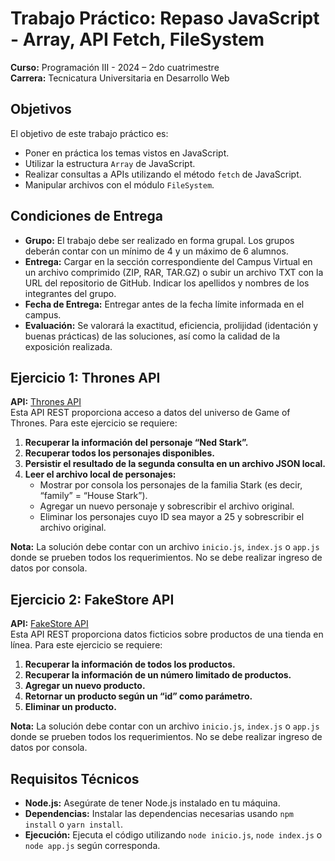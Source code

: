 # Trabajo Práctico: Repaso JavaScript - Array, API Fetch, FileSystem

**Curso:** Programación III - 2024 – 2do cuatrimestre  
**Carrera:** Tecnicatura Universitaria en Desarrollo Web

## Objetivos

El objetivo de este trabajo práctico es:
- Poner en práctica los temas vistos en JavaScript.
- Utilizar la estructura `Array` de JavaScript.
- Realizar consultas a APIs utilizando el método `fetch` de JavaScript.
- Manipular archivos con el módulo `FileSystem`.

## Condiciones de Entrega

- **Grupo:** El trabajo debe ser realizado en forma grupal. Los grupos deberán contar con un mínimo de 4 y un máximo de 6 alumnos.
- **Entrega:** Cargar en la sección correspondiente del Campus Virtual en un archivo comprimido (ZIP, RAR, TAR.GZ) o subir un archivo TXT con la URL del repositorio de GitHub. Indicar los apellidos y nombres de los integrantes del grupo.
- **Fecha de Entrega:** Entregar antes de la fecha límite informada en el campus.
- **Evaluación:** Se valorará la exactitud, eficiencia, prolijidad (identación y buenas prácticas) de las soluciones, así como la calidad de la exposición realizada.

## Ejercicio 1: Thrones API

**API:** [Thrones API](https://thronesapi.com/)  
Esta API REST proporciona acceso a datos del universo de Game of Thrones. Para este ejercicio se requiere:

1. **Recuperar la información del personaje “Ned Stark”.**
2. **Recuperar todos los personajes disponibles.**
3. **Persistir el resultado de la segunda consulta en un archivo JSON local.**
4. **Leer el archivo local de personajes:**
   - Mostrar por consola los personajes de la familia Stark (es decir, “family” = “House Stark”).
   - Agregar un nuevo personaje y sobrescribir el archivo original.
   - Eliminar los personajes cuyo ID sea mayor a 25 y sobrescribir el archivo original.

**Nota:** La solución debe contar con un archivo `inicio.js`, `index.js` o `app.js` donde se prueben todos los requerimientos. No se debe realizar ingreso de datos por consola.

## Ejercicio 2: FakeStore API

**API:** [FakeStore API](https://fakestoreapi.com/)  
Esta API REST proporciona datos ficticios sobre productos de una tienda en línea. Para este ejercicio se requiere:

1. **Recuperar la información de todos los productos.**
2. **Recuperar la información de un número limitado de productos.**
3. **Agregar un nuevo producto.**
4. **Retornar un producto según un “id” como parámetro.**
5. **Eliminar un producto.**

**Nota:** La solución debe contar con un archivo `inicio.js`, `index.js` o `app.js` donde se prueben todos los requerimientos. No se debe realizar ingreso de datos por consola.

## Requisitos Técnicos

- **Node.js:** Asegúrate de tener Node.js instalado en tu máquina.
- **Dependencias:** Instalar las dependencias necesarias usando `npm install` o `yarn install`.
- **Ejecución:** Ejecuta el código utilizando `node inicio.js`, `node index.js` o `node app.js` según corresponda.
